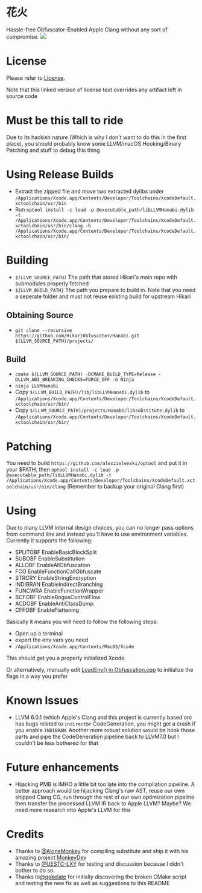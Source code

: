 # 花火
Hassle-free Obfuscator-Enabled Apple Clang without any sort of compromise.
![](https://github.com/HikariObfuscator/NatsukoiHanabi/blob/master/Demo.jpg?raw=true)

# License
Please refer to [License](https://github.com/HikariObfuscator/Hikari/wiki/License).

Note that this linked version of license text overrides any artifact left in source code

# Must be this tall to ride
Due to its hackish nature (Which is why I don't want to do this in the first place), you should probably know some LLVM/macOS Hooking/Binary Patching and stuff to debug this thing

# Using Release Builds
- Extract the zipped file and move two extracted dylibs under ``/Applications/Xcode.app/Contents/Developer/Toolchains/XcodeDefault.xctoolchain/usr/bin ``
- Run ``optool install -c load -p @executable_path/libLLVMHanabi.dylib -t /Applications/Xcode.app/Contents/Developer/Toolchains/XcodeDefault.xctoolchain/usr/bin/clang -b /Applications/Xcode.app/Contents/Developer/Toolchains/XcodeDefault.xctoolchain/usr/bin/``

# Building
- ``$(LLVM_SOURCE_PATH)`` The path that stored Hikari's main repo with submodules properly fetched
- ``${LLVM_BUILD_PATH}`` The path you prepare to build in. Note that you need a seperate folder and must not reuse existing build for upstream Hikari

## Obtaining Source
- ``git clone --recursive https://github.com/HikariObfuscator/Hanabi.git $(LLVM_SOURCE_PATH)/projects/``

## Build
- ``cmake $(LLVM_SOURCE_PATH) -DCMAKE_BUILD_TYPE=Release -DLLVM_ABI_BREAKING_CHECKS=FORCE_OFF -G Ninja``
- ``ninja LLVMHanabi``
- Copy ``$(LLVM_BUILD_PATH)/lib/libLLVMHanabi.dylib`` to ``/Applications/Xcode.app/Contents/Developer/Toolchains/XcodeDefault.xctoolchain/usr/bin/``
- Copy ``$(LLVM_SOURCE_PATH)/projects/Hanabi/libsubstitute.dylib`` to ``/Applications/Xcode.app/Contents/Developer/Toolchains/XcodeDefault.xctoolchain/usr/bin/``

# Patching

You need to build ``https://github.com/alexzielenski/optool`` and put it in your $PATH, then
``optool install -c load -p @executable_path/libLLVMHanabi.dylib -t /Applications/Xcode.app/Contents/Developer/Toolchains/XcodeDefault.xctoolchain/usr/bin/clang`` (Remember to backup your original Clang first)

# Using

Due to many LLVM internal design choices, you can no longer pass options from command line and instead you'll have to use environment variables. Currently it supports the following:  

- SPLITOBF EnableBasicBlockSplit
- SUBOBF EnableSubstitution
- ALLOBF EnableAllObfuscation
- FCO EnableFunctionCallObfuscate
- STRCRY EnableStringEncryption
- INDIBRAN EnableIndirectBranching
- FUNCWRA EnableFunctionWrapper
- BCFOBF EnableBogusControlFlow
- ACDOBF EnableAntiClassDump
- CFFOBF EnableFlattening

Basically it means you will need to follow the following steps:

- Open up a terminal
- export the env vars you need
- ``/Applications/Xcode.app/Contents/MacOS/Xcode``

This should get you a properly initialized Xcode.

Or alternatively, manually edit [LoadEnv() in Obfuscation.cpp](https://github.com/HikariObfuscator/Core/blob/master/Obfuscation.cpp#L59) to initialize the flags in a way you prefer

# Known Issues
- LLVM 6.0.1 (which Apple's Clang and this project is currently based on) has bugs related to ``indirectbr`` CodeGeneration, you might get a crash if you enable ``INDIBRAN``. Another more robust solution would be hook those parts and pipe the CodeGeneration pipeline back to LLVM7.0 but I couldn't be less bothered for that


# Future enhancements
- Hijacking PMB is IMHO a little bit too late into the compilation pipeline. A better approach would be hijacking Clang's raw AST, reuse our own shipped Clang CG, run through the rest of our own optimization pipeline then transfer the processed LLVM IR back to Apple LLVM? Maybe? We need more research into Apple's LLVM for this

# Credits

- Thanks to [@AloneMonkey](https://github.com/AloneMonkey) for compiling substitute and ship it with his amazing project [MonkeyDev](https://github.com/AloneMonkey/MonkeyDev/blob/master/MFrameworks/libsubstitute.dylib)
- Thanks to [@UESTC-LXY](https://github.com/UESTC-LXY) for testing and discussion because I didn't bother to do so.
- Thanks to[@qokelate](https://github.com/qokelate) for initially discovering the broken CMake script and testing the new fix as well as suggestions to this README
